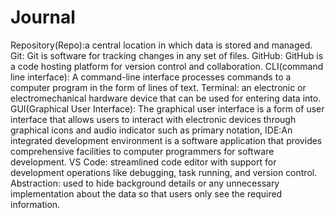 # Journal
Repository(Repo):a central location in which data is stored and managed.
Git: Git is software for tracking changes in any set of files.
GitHub: GitHub is a code hosting platform for version control and collaboration. 
CLI(command line interface): A command-line interface processes commands to a computer program in the form of lines of text. 
Terminal: an electronic or electromechanical hardware device that can be used for entering data into.
GUI(Graphical User Interface): The graphical user interface is a form of user interface that allows users to interact with electronic devices through graphical icons and audio indicator such as primary notation,
IDE:An integrated development environment is a software application that provides comprehensive facilities to computer programmers for software development. 
VS Code: streamlined code editor with support for development operations like debugging, task running, and version control.
Abstraction: used to hide background details or any unnecessary implementation about the data so that users only see the required information.

